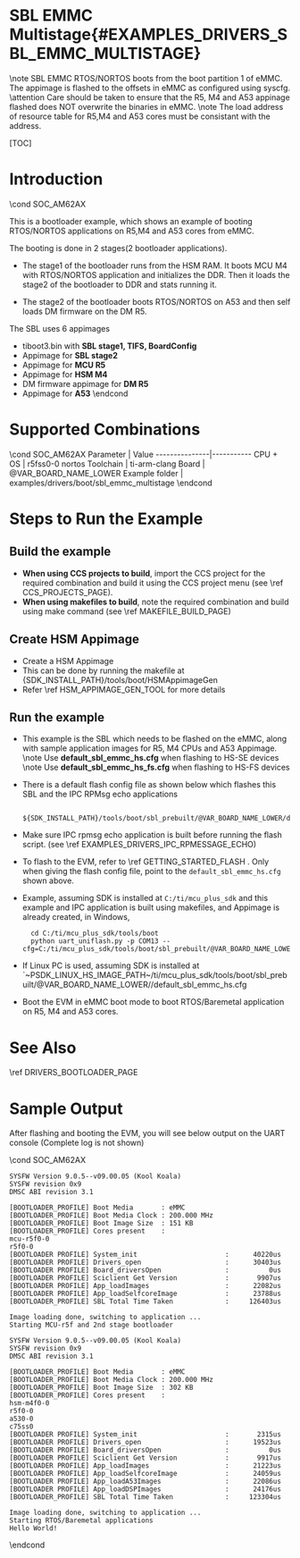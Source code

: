 # SBL EMMC Multistage{#EXAMPLES_DRIVERS_SBL_EMMC_MULTISTAGE}

\note SBL EMMC RTOS/NORTOS boots from the boot partition 1 of eMMC. The appimage is flashed to the offsets in eMMC as configured using syscfg.
\attention Care should be taken to ensure that the R5, M4 and A53 appinage flashed does NOT overwrite the binaries in eMMC.
\note The load address of resource table for R5,M4 and A53 cores must be consistant with the address.

[TOC]

# Introduction

\cond SOC_AM62AX

This is a bootloader example, which shows an example of booting  RTOS/NORTOS applications on R5,M4 and A53 cores from eMMC.

The booting is done in 2 stages(2 bootloader applications).
 - The stage1 of the bootloader runs from the HSM RAM. It boots MCU M4 with RTOS/NORTOS application and initializes the DDR. Then it loads the stage2 of the bootloader to DDR and stats running it.

 - The stage2 of the bootloader boots RTOS/NORTOS on A53 and then self loads DM firmware on the DM R5.

The SBL uses 6 appimages
- tiboot3.bin with **SBL stage1, TIFS, BoardConfig**
- Appimage for **SBL stage2**
- Appimage for **MCU R5**
- Appimage for **HSM M4**
- DM firmware appimage for **DM R5**
- Appimage for **A53**
\endcond

# Supported Combinations

\cond SOC_AM62AX
 Parameter      | Value
 ---------------|-----------
 CPU + OS       | r5fss0-0 nortos
 Toolchain      | ti-arm-clang
 Board          | @VAR_BOARD_NAME_LOWER
 Example folder | examples/drivers/boot/sbl_emmc_multistage
\endcond

# Steps to Run the Example

## Build the example

- **When using CCS projects to build**, import the CCS project for the required combination
  and build it using the CCS project menu (see \ref CCS_PROJECTS_PAGE).
- **When using makefiles to build**, note the required combination and build using
  make command (see \ref MAKEFILE_BUILD_PAGE)

## Create HSM Appimage

- Create a HSM Appimage
- This can be done by running the makefile at {SDK_INSTALL_PATH}/tools/boot/HSMAppimageGen
- Refer \ref HSM_APPIMAGE_GEN_TOOL for more details

## Run the example

- This example is the SBL which needs to be flashed on the eMMC, along with sample application images for R5, M4 CPUs and A53 Appimage.
\note Use **default_sbl_emmc_hs.cfg** when flashing to HS-SE devices
\note Use **default_sbl_emmc_hs_fs.cfg** when flashing to HS-FS devices
- There is a default flash config file as shown below which flashes this SBL and the IPC RPMsg echo applications

        ${SDK_INSTALL_PATH}/tools/boot/sbl_prebuilt/@VAR_BOARD_NAME_LOWER/default_sbl_emmc_hs.cfg

- Make sure IPC rpmsg echo application is built before running the flash script. (see \ref EXAMPLES_DRIVERS_IPC_RPMESSAGE_ECHO)

- To flash to the EVM, refer to \ref GETTING_STARTED_FLASH . Only when giving the flash config file, point to the `default_sbl_emmc_hs.cfg` shown above.

- Example, assuming SDK is installed at `C:/ti/mcu_plus_sdk` and this example and IPC application is built using makefiles, and Appimage is already created, in Windows,

        cd C:/ti/mcu_plus_sdk/tools/boot
        python uart_uniflash.py -p COM13 --cfg=C:/ti/mcu_plus_sdk/tools/boot/sbl_prebuilt/@VAR_BOARD_NAME_LOWER/default_sbl_emmc_hs.cfg

- If Linux PC is used, assuming SDK is installed at `~PSDK_LINUX_HS_IMAGE_PATH~/ti/mcu_plus_sdk/tools/boot/sbl_prebuilt/@VAR_BOARD_NAME_LOWER//default_sbl_emmc_hs.cfg

- Boot the EVM in eMMC boot mode to boot RTOS/Baremetal application on R5, M4 and A53 cores.

# See Also

\ref DRIVERS_BOOTLOADER_PAGE

# Sample Output

After flashing and booting the EVM, you will see below output on the UART console (Complete log is not shown)

\cond SOC_AM62AX

    SYSFW Version 9.0.5--v09.00.05 (Kool Koala)
    SYSFW revision 0x9
    DMSC ABI revision 3.1

    [BOOTLOADER_PROFILE] Boot Media       : eMMC
    [BOOTLOADER_PROFILE] Boot Media Clock : 200.000 MHz
    [BOOTLOADER_PROFILE] Boot Image Size  : 151 KB
    [BOOTLOADER_PROFILE] Cores present    :
    mcu-r5f0-0
    r5f0-0
    [BOOTLOADER PROFILE] System_init                      :      40220us
    [BOOTLOADER PROFILE] Drivers_open                     :      30403us
    [BOOTLOADER PROFILE] Board_driversOpen                :          0us
    [BOOTLOADER PROFILE] Sciclient Get Version            :       9907us
    [BOOTLOADER PROFILE] App_loadImages                   :      22082us
    [BOOTLOADER PROFILE] App_loadSelfcoreImage            :      23788us
    [BOOTLOADER_PROFILE] SBL Total Time Taken             :     126403us

    Image loading done, switching to application ...
    Starting MCU-r5f and 2nd stage bootloader

    SYSFW Version 9.0.5--v09.00.05 (Kool Koala)
    SYSFW revision 0x9
    DMSC ABI revision 3.1

    [BOOTLOADER_PROFILE] Boot Media       : eMMC
    [BOOTLOADER_PROFILE] Boot Media Clock : 200.000 MHz
    [BOOTLOADER_PROFILE] Boot Image Size  : 302 KB
    [BOOTLOADER_PROFILE] Cores present    :
    hsm-m4f0-0
    r5f0-0
    a530-0
    c75ss0
    [BOOTLOADER PROFILE] System_init                      :       2315us
    [BOOTLOADER PROFILE] Drivers_open                     :      19523us
    [BOOTLOADER PROFILE] Board_driversOpen                :          0us
    [BOOTLOADER PROFILE] Sciclient Get Version            :       9917us
    [BOOTLOADER PROFILE] App_loadImages                   :      21223us
    [BOOTLOADER PROFILE] App_loadSelfcoreImage            :      24059us
    [BOOTLOADER PROFILE] App_loadA53Images                :      22086us
    [BOOTLOADER PROFILE] App_loadDSPImages                :      24176us
    [BOOTLOADER_PROFILE] SBL Total Time Taken             :     123304us

    Image loading done, switching to application ...
    Starting RTOS/Baremetal applications
    Hello World!

\endcond